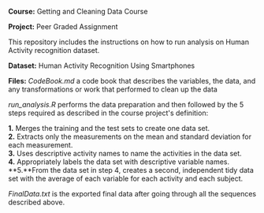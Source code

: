 **Course:** Getting and Cleaning Data Course

**Project:** Peer Graded Assignment

This repository includes the instructions on how to run analysis on
Human Activity recognition dataset.

**Dataset:** Human Activity Recognition Using Smartphones

**Files:** *CodeBook.md* a code book that describes the variables, the
data, and any transformations or work that performed to clean up the
data

*run\_analysis.R* performs the data preparation and then followed by the
5 steps required as described in the course project's definition:

**1.** Merges the training and the test sets to create one data set.  
**2.** Extracts only the measurements on the mean and standard deviation
for each measurement.  
**3.** Uses descriptive activity names to name the activities in the
data set.  
**4.** Appropriately labels the data set with descriptive variable
names.  
**5.**From the data set in step 4, creates a second, independent tidy
data set with the average of each variable for each activity and each
subject.

*FinalData.txt* is the exported final data after going through all the
sequences described above.
